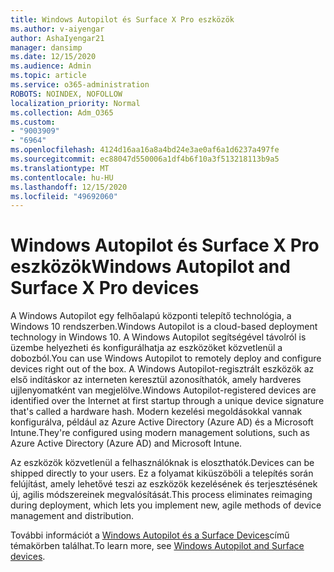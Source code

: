 ```yaml
---
title: Windows Autopilot és Surface X Pro eszközök
ms.author: v-aiyengar
author: AshaIyengar21
manager: dansimp
ms.date: 12/15/2020
ms.audience: Admin
ms.topic: article
ms.service: o365-administration
ROBOTS: NOINDEX, NOFOLLOW
localization_priority: Normal
ms.collection: Adm_O365
ms.custom:
- "9003909"
- "6964"
ms.openlocfilehash: 4124d16aa16a8a4bd24e3ae0af6a1d6237a497fe
ms.sourcegitcommit: ec88047d550006a1df4b6f10a3f513218113b9a5
ms.translationtype: MT
ms.contentlocale: hu-HU
ms.lasthandoff: 12/15/2020
ms.locfileid: "49692060"
---
```

# <a name="windows-autopilot-and-surface-x-pro-devices"></a><span data-ttu-id="a2878-102">Windows Autopilot és Surface X Pro eszközök</span><span class="sxs-lookup"><span data-stu-id="a2878-102">Windows Autopilot and Surface X Pro devices</span></span>

<span data-ttu-id="a2878-103">A Windows Autopilot egy felhőalapú központi telepítő technológia, a Windows 10 rendszerben.</span><span class="sxs-lookup"><span data-stu-id="a2878-103">Windows Autopilot is a cloud-based deployment technology in Windows 10.</span></span> <span data-ttu-id="a2878-104">A Windows Autopilot segítségével távolról is üzembe helyezheti és konfigurálhatja az eszközöket közvetlenül a dobozból.</span><span class="sxs-lookup"><span data-stu-id="a2878-104">You can use Windows Autopilot to remotely deploy and configure devices right out of the box.</span></span> <span data-ttu-id="a2878-105">A Windows Autopilot-regisztrált eszközök az első indításkor az interneten keresztül azonosíthatók, amely hardveres ujjlenyomatként van megjelölve.</span><span class="sxs-lookup"><span data-stu-id="a2878-105">Windows Autopilot-registered devices are identified over the Internet at first startup through a unique device signature that's called a hardware hash.</span></span> <span data-ttu-id="a2878-106">Modern kezelési megoldásokkal vannak konfigurálva, például az Azure Active Directory (Azure AD) és a Microsoft Intune.</span><span class="sxs-lookup"><span data-stu-id="a2878-106">They're configured using modern management solutions, such as Azure Active Directory (Azure AD) and Microsoft Intune.</span></span>

<span data-ttu-id="a2878-107">Az eszközök közvetlenül a felhasználóknak is eloszthatók.</span><span class="sxs-lookup"><span data-stu-id="a2878-107">Devices can be shipped directly to your users.</span></span> <span data-ttu-id="a2878-108">Ez a folyamat kiküszöböli a telepítés során felújítást, amely lehetővé teszi az eszközök kezelésének és terjesztésének új, agilis módszereinek megvalósítását.</span><span class="sxs-lookup"><span data-stu-id="a2878-108">This process eliminates reimaging during deployment, which lets you implement new, agile methods of device management and distribution.</span></span>

<span data-ttu-id="a2878-109">További információt a [Windows Autopilot és a Surface Devices](https://go.microsoft.com/fwlink/?linkid=2135712)című témakörben találhat.</span><span class="sxs-lookup"><span data-stu-id="a2878-109">To learn more, see [Windows Autopilot and Surface devices](https://go.microsoft.com/fwlink/?linkid=2135712).</span></span>
